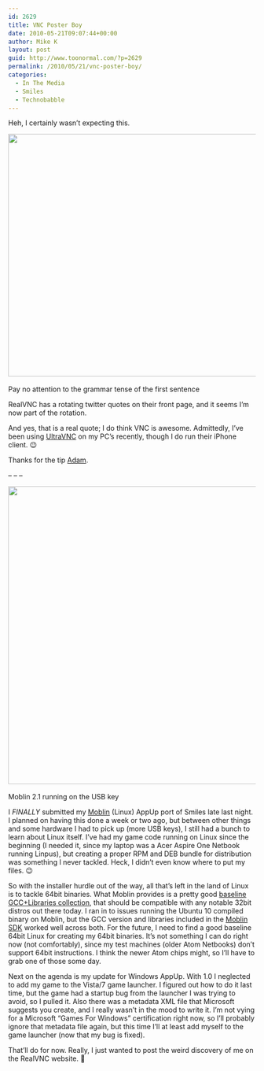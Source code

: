 ```yaml
---
id: 2629
title: VNC Poster Boy
date: 2010-05-21T09:07:44+00:00
author: Mike K
layout: post
guid: http://www.toonormal.com/?p=2629
permalink: /2010/05/21/vnc-poster-boy/
categories:
  - In The Media
  - Smiles
  - Technobabble
---
```

Heh, I certainly wasn&#8217;t expecting this.

<div id="attachment_2630" style="max-width: 650px" class="wp-caption aligncenter">
  <a href="/wp-content/uploads/2010/05/VNCMike.jpg"><img src="/wp-content/uploads/2010/05/VNCMike-640x493.jpg" alt="" title="VNCMike" width="640" height="493" class="size-large wp-image-2630" srcset="http://blog.toonormal.com/wp-content/uploads/2010/05/VNCMike-640x493.jpg 640w, http://blog.toonormal.com/wp-content/uploads/2010/05/VNCMike-450x347.jpg 450w, http://blog.toonormal.com/wp-content/uploads/2010/05/VNCMike.jpg 1451w" sizes="(max-width: 640px) 100vw, 640px" /></a>
  
  <p class="wp-caption-text">
    Pay no attention to the grammar tense of the first sentence
  </p>
</div>


  
RealVNC has a rotating twitter quotes on their front page, and it seems I&#8217;m now part of the rotation.

And yes, that is a real quote; I do think VNC is awesome. Admittedly, I&#8217;ve been using [UltraVNC](http://www.uvnc.com/) on my PC&#8217;s recently, though I do run their iPhone client. 😉

Thanks for the tip [Adam](http://whootek.com/).

&#8211; &#8211; &#8211;

<div id="attachment_2771" style="max-width: 650px" class="wp-caption aligncenter">
  <a href="/wp-content/uploads/2010/05/NetbookSmiles.jpg"><img src="/wp-content/uploads/2010/05/NetbookSmiles-640x605.jpg" alt="" title="NetbookSmiles" width="640" height="605" class="size-large wp-image-2771" srcset="http://blog.toonormal.com/wp-content/uploads/2010/05/NetbookSmiles-640x605.jpg 640w, http://blog.toonormal.com/wp-content/uploads/2010/05/NetbookSmiles-450x425.jpg 450w, http://blog.toonormal.com/wp-content/uploads/2010/05/NetbookSmiles.jpg 889w" sizes="(max-width: 640px) 100vw, 640px" /></a>
  
  <p class="wp-caption-text">
    Moblin 2.1 running on the USB key
  </p>
</div>

I *_FINALLY_* submitted my [Moblin](http://www.moblin.org) (Linux) AppUp port of Smiles late last night. I planned on having this done a week or two ago, but between other things and some hardware I had to pick up (more USB keys), I still had a bunch to learn about Linux itself. I&#8217;ve had my game code running on Linux since the beginning (I needed it, since my laptop was a Acer Aspire One Netbook running Linpus), but creating a proper RPM and DEB bundle for distribution was something I never tackled. Heck, I didn&#8217;t even know where to put my files. 😉

So with the installer hurdle out of the way, all that&#8217;s left in the land of Linux is to tackle 64bit binaries. What Moblin provides is a pretty good [baseline GCC+Libraries collection](http://moblin.org/projects/moblin-sdk-tools-and-toolchain), that should be compatible with any notable 32bit distros out there today. I ran in to issues running the Ubuntu 10 compiled binary on Moblin, but the GCC version and libraries included in the [Moblin SDK](http://moblin.org/projects/moblin-sdk-tools-and-toolchain) worked well across both. For the future, I need to find a good baseline 64bit Linux for creating my 64bit binaries. It&#8217;s not something I can do right now (not comfortably), since my test machines (older Atom Netbooks) don&#8217;t support 64bit instructions. I think the newer Atom chips might, so I&#8217;ll have to grab one of those some day.

Next on the agenda is my update for Windows AppUp. With 1.0 I neglected to add my game to the Vista/7 game launcher. I figured out how to do it last time, but the game had a startup bug from the launcher I was trying to avoid, so I pulled it. Also there was a metadata XML file that Microsoft suggests you create, and I really wasn&#8217;t in the mood to write it. I&#8217;m not vying for a Microsoft &#8220;Games For Windows&#8221; certification right now, so I&#8217;ll probably ignore that metadata file again, but this time I&#8217;ll at least add myself to the game launcher (now that my bug is fixed).

That&#8217;ll do for now. Really, I just wanted to post the weird discovery of me on the RealVNC website. 🙂